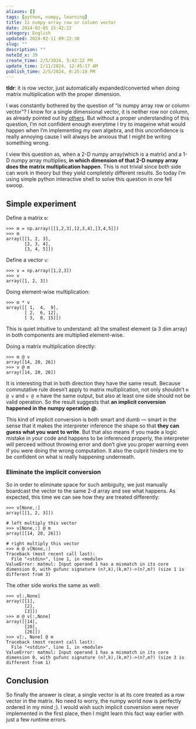 ```yaml
---
aliases: []
tags: [python, numpy, learning]
title: Is numpy array row or column vector
date: 2024-02-05 15:42:22
category: English
updated: 2024-02-11 09:22:30
slug: ""
description: ""
noteId_x: 39
create_time: 2/5/2024, 3:42:22 PM
update_time: 2/11/2024, 12:45:17 AM
publish_time: 2/5/2024, 8:25:18 PM
---
```


**tldr**: it is row vector, just automatically expanded/converted when doing matrix multiplication with the proper dimension.

I was constantly bothered by the question of “is numpy array row or column vector”? I know for a single dimensional vector, it is neither row nor column, as already pointed out by [others](https://stackoverflow.com/a/53744890). But without a proper understanding of this question, I’m not confident enough everytime I try to imageine what would happen when I’m implementing my own algebra, and this unconfidence is really annoying cause I will always be anxious that I might be writing something wrong.

I view this question as, when a 2-D numpy array(which is a matrix) and a 1-D numpy array multiplies, **in which dimension of that 2-D numpy array does the matrix multiplication happen**. This is not trivial since both side can work in theory but they yield completely different results. So today I’m using simple python interactive shell to solve this question in one fell swoop.

## Simple experiment

Define a matrix `m`:

```
>>> m = np.array([[1,2,3],[2,3,4],[3,4,5]])
>>> m
array([[1, 2, 3],
       [2, 3, 4],
       [3, 4, 5]])
```

Define a vector `v`:

```
>>> v = np.array([1,2,3])
>>> v
array([1, 2, 3])
```

Doing element-wise multiplication:

```
>>> m * v
array([[ 1,  4,  9],
       [ 2,  6, 12],
       [ 3,  8, 15]])
```

This is quiet intuitive to understand: all the smallest element (a 3 dim array) in both components are multiplied element-wise.

Doing a matrix multiplication directly:

```
>>> m @ v
array([14, 20, 26])
>>> v @ m
array([14, 20, 26])
```

It is interesting that in both direction they have the same result. Because commutative rule doesn’t apply to matrix multiplication, not only shouldn’t `m @ v` and `v @ m` have the same output, but also at least one side should not be valid operation. So the result suggests that **an implicit conversion happened in the numpy operation @**.

This kind of implicit conversion is both smart and dumb — smart in the sense that it makes the interpreter inference the shape so that **they can guess what you want to write**. But that also means if you made a logic mistake in your code and happens to be inferenced properly, the interpreter will perceed without throwing error and don’t give you proper warning even if you were doing the wrong computation. It also the culprit hinders me to be confident on what is really happening underneath.

### Eliminate the implicit conversion

So in order to eliminate space for such ambiguity, we just manually boardcast the vector to the same 2-d array and see what happens. As expected, this time we can see how they are treated differently:

```
>>> v[None,:]
array([[1, 2, 3]])

# left multiply this vector
>>> v[None,:] @ m
array([[14, 20, 26]])

# right multiply this vector
>>> m @ v[None,:]
Traceback (most recent call last):
  File "<stdin>", line 1, in <module>
ValueError: matmul: Input operand 1 has a mismatch in its core dimension 0, with gufunc signature (n?,k),(k,m?)->(n?,m?) (size 1 is different from 3)
```

The other side works the same as well:

```
>>> v[:,None]
array([[1],
       [2],
       [3]])
>>> m @ v[:,None]
array([[14],
       [20],
       [26]])
>>> v[:, None] @ m
Traceback (most recent call last):
  File "<stdin>", line 1, in <module>
ValueError: matmul: Input operand 1 has a mismatch in its core dimension 0, with gufunc signature (n?,k),(k,m?)->(n?,m?) (size 3 is different from 1)
```

## Conclusion

So finally the answer is clear, a single vector is at its core treated as a row vector in the matrix. No need to worry, the numpy world now is perfectly ordered in my mind ;). I would wish such implicit conversion were never implemented in the first place, then I might learn this fact way earlier with just a few runtime errors.
